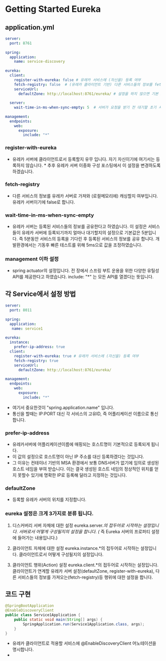 # Getting Started Eureka

## application.yml
```yaml
server:
  port: 8761
 
spring:
  application:
    name: service-discovery
 
eureka:
  client:
    register-with-eureka: false # 유레카 서비스에 (자신을) 등록 여부
    fetch-registry: false  # (유레카 클라이언트 기반) 다른 서비스들의 정보를 fetch 유무
    serviceUrl:
      defaultZone: http://localhost:8761/eureka/ # 설정을 하지 않으면 기본 http://localhost:8761/ 로 연동된다.
 
  server:
    wait-time-in-ms-when-sync-empty: 5  # 서버가 요청을 받기 전 대기할 초기 시간(ms) : 거의 대기 없음 (default 5분 : 상용에서는 모든 서비스가 등록 되길 기다리기 위해 5분 후 정보를 공유)
 
management:
  endpoints:
    web:
      exposure:
        include: "*"
```
### register-with-eureka 
- 유레카 서버에 클라이언트로서 등록할지 유무 입니다. 자기 자신이기에 여기서는 등록하지 않습니다. * 추후 유레카 서버 이중화 구성 포스팅에서 이 설정을 변경하도록 하겠습니다.
### fetch-registry 
- 다른 서비스의 정보를 유레카 서버로 가져와 (로컬메모리에) 캐싱할지 여부입니다. 유레카 서버이기에 false로 합니다.
### wait-time-in-ms-when-sync-empty 
- 유레카 서버는 등록된 서비스들의 정보를 공유한다고 하였습니다. 이 설정은 서비스들이 유레카 서버에 등록되기까지 얼마나 대기할지의 설정으로 기본값은 5분입니다. 즉 5분동안 서비스의 등록을 기다린 후 등록된 서비스의 정보를 공유 합니다. 개발환경에서는 기동후 빠른 테스트를 위해 5ms으로 값을 조정하였습니다.
### management 이하 설정 
- spring actuator의 설정입니다. 전 장에서 스프링 부트 운용을 위한 다양한 유틸성 API를 제공한다고 하였습니다. include: "*" 는 모든 API를 열겠다는 뜻입니다.

## 각 Service에서 설정 방법
```yaml
server:
  port: 8011
 
spring:
  application:
   name: service1
 
eureka:
  instance:
    prefer-ip-address: true
  client:
    register-with-eureka: true # 유레카 서비스에 (자신을) 등록 여부
    fetch-registry: true
    serviceUrl:
      defaultZone: http://localhost:8761/eureka/
 
management:
  endpoints:
    web:
      exposure:
        include: "*"

```
- 여기서 중요한것이 "spring.application.name" 입니다. 
- 통신을 할때는 IP:PORT 대신 각 서비스의 고유ID, 즉 어플리케이션 이름으로 통신 합니다.
### prefer-ip-address 
- 유레카서버에 어플리케이션이름에 매핑되는 호스트명이 기본적으로 등록되게 됩니다. 
- 이 값의 설정으로 호스트명이 아닌 IP 주소를 대신 등록하겠다는 것입니다. 
- 그 이유는 컨테이너 기반의 MSA 환경에서 보통 DNS서버가 없기에 임의로 생성된 호스트 네임을 부여 받습니다. 이는 결국 생성된 호스트 네임의 정상적인 위치를 얻지 못할수 있기에 명확한 IP로 등록해 달라고 지정하는 것입니다.
### defaultZone 
- 등록할 유레카 서버의 위치를 지정합니다.

### eureka 설정은 크게 3가지로 분류 됩니다.
1. 디스커버리 서버 자체에 대한 설정
   eureka.server.*의 접두어로 시작하는 설정입니다.
   서버로서 어떻게 구성될지의 설정을 합니다. (* 즉 Eureka 서버의 프로퍼티 설정에 들어가는 내용입니다.)

2. 클라이언트 자체에 대한 설정
   eureka.instance.*의 접두어로 시작하는 설정입니다.
   클라이언트로서 어떻게 구성될지의 설정입니다.

3. 클라이언트 행위(Action) 설정
   eureka.client.*의 접두어로 시작하는 설정입니다.
   클라이언트가 연계할 유레카 서버 설정(defaultZone, register-with-eureka), 다른 서비스들의 정보를 가져오는(fetch-registry)등 행위에 대한 설정을 합니다.

## 코드 구현
```java
@SpringBootApplication
@EnableDiscoveryClient
public class Service1Application {
    public static void main(String[] args) {
        SpringApplication.run(Service1Application.class, args);
    }
}
```
- 유레카 클라이언트로 적용할 서비스에 @EnableDiscoveryClient 어노테이션을 명시합니다.
- 
